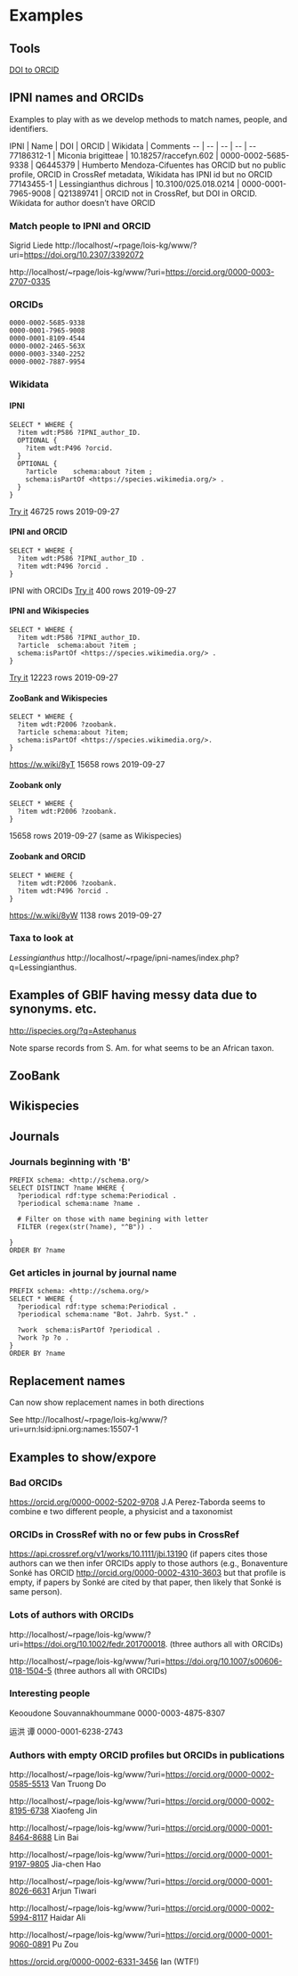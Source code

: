 # Examples

## Tools

[DOI to ORCID](https://enchanting-bongo.glitch.me)

## IPNI names and ORCIDs

Examples to play with as we develop methods to match names, people, and identifiers.

IPNI | Name | DOI | ORCID | Wikidata | Comments
-- | -- | -- | -- |  --
77186312-1 | Miconia brigitteae | 10.18257/raccefyn.602 | 0000-0002-5685-9338 | Q6445379 | Humberto Mendoza-Cifuentes has ORCID but no public profile, ORCID in CrossRef metadata, Wikidata has IPNI id but no ORCID
77143455-1 | 	Lessingianthus dichrous | 10.3100/025.018.0214 | 0000-0001-7965-9008 | Q21389741 | ORCID not in CrossRef, but DOI in ORCID. Wikidata for author doesn’t have ORCID

### Match people to IPNI and ORCID

Sigrid Liede http://localhost/~rpage/lois-kg/www/?uri=https://doi.org/10.2307/3392072

http://localhost/~rpage/lois-kg/www/?uri=https://orcid.org/0000-0003-2707-0335


### ORCIDs

```
0000-0002-5685-9338
0000-0001-7965-9008
0000-0001-8109-4544
0000-0002-2465-563X
0000-0003-3340-2252
0000-0002-7887-9954
```

### Wikidata

#### IPNI

```
SELECT * WHERE {
  ?item wdt:P586 ?IPNI_author_ID.
  OPTIONAL { 
    ?item wdt:P496 ?orcid.
  }
  OPTIONAL { 
    ?article 	schema:about ?item ;
    schema:isPartOf <https://species.wikimedia.org/> .
  }
}
```

[Try it](https://w.wiki/8yL) 46725 rows 2019-09-27

#### IPNI and ORCID

```
SELECT * WHERE {
  ?item wdt:P586 ?IPNI_author_ID .
  ?item wdt:P496 ?orcid .
}
```

IPNI with ORCIDs [Try it](https://w.wiki/8yN) 400 rows 2019-09-27

#### IPNI and Wikispecies

```
SELECT * WHERE {
  ?item wdt:P586 ?IPNI_author_ID.
  ?article 	schema:about ?item ;
  schema:isPartOf <https://species.wikimedia.org/> .
}
```

[Try it](https://w.wiki/8yQ) 12223 rows 2019-09-27


#### ZooBank and Wikispecies

```
SELECT * WHERE {
  ?item wdt:P2006 ?zoobank.
  ?article schema:about ?item;
  schema:isPartOf <https://species.wikimedia.org/>.
}
```

https://w.wiki/8yT 15658 rows 2019-09-27

#### Zoobank only

```
SELECT * WHERE {
  ?item wdt:P2006 ?zoobank.
}
```
15658 rows 2019-09-27 (same as Wikispecies)

#### Zoobank and ORCID

```
SELECT * WHERE {
  ?item wdt:P2006 ?zoobank.
  ?item wdt:P496 ?orcid .
}
```

https://w.wiki/8yW 1138 rows 2019-09-27



### Taxa to look at 

_Lessingianthus_ http://localhost/~rpage/ipni-names/index.php?q=Lessingianthus. 

## Examples of GBIF having messy data due to synonyms. etc.

http://ispecies.org/?q=Astephanus

Note sparse records from S. Am. for what seems to be an African taxon.

## ZooBank


## Wikispecies


## Journals

### Journals beginning with 'B'


```
PREFIX schema: <http://schema.org/>
SELECT DISTINCT ?name WHERE { 
  ?periodical rdf:type schema:Periodical .
  ?periodical schema:name ?name .
  
  # Filter on those with name begining with letter
  FILTER (regex(str(?name), "^B")) .
  
}
ORDER BY ?name
```

### Get articles in journal by journal name

```
PREFIX schema: <http://schema.org/>
SELECT * WHERE { 
  ?periodical rdf:type schema:Periodical .
  ?periodical schema:name "Bot. Jahrb. Syst." .

  ?work  schema:isPartOf ?periodical .  
  ?work ?p ?o .
}
ORDER BY ?name
```

## Replacement names

Can now show replacement names in both directions

See http://localhost/~rpage/lois-kg/www/?uri=urn:lsid:ipni.org:names:15507-1


## Examples to show/expore

### Bad ORCIDs

https://orcid.org/0000-0002-5202-9708 J.A Perez-Taborda seems to combine e two different people, a physicist and a taxonomist

### ORCIDs in CrossRef with no or few pubs in CrossRef

https://api.crossref.org/v1/works/10.1111/jbi.13190 (if papers cites those authors can we then infer ORCIDs apply to those authors (e.g., Bonaventure Sonké has ORCID http://orcid.org/0000-0002-4310-3603 but that profile is empty, if papers by Sonké are cited by that paper, then likely that Sonké is same person).


### Lots of authors with ORCIDs

http://localhost/~rpage/lois-kg/www/?uri=https://doi.org/10.1002/fedr.201700018. (three authors all with ORCIDs)

http://localhost/~rpage/lois-kg/www/?uri=https://doi.org/10.1007/s00606-018-1504-5  (three authors all with ORCIDs)

### Interesting people

Keooudone Souvannakhoummane 0000-0003-4875-8307 

运洪 谭 0000-0001-6238-2743



### Authors with empty ORCID profiles but ORCIDs in publications

http://localhost/~rpage/lois-kg/www/?uri=https://orcid.org/0000-0002-0585-5513 Van Truong Do

http://localhost/~rpage/lois-kg/www/?uri=https://orcid.org/0000-0002-8195-6738 Xiaofeng Jin

http://localhost/~rpage/lois-kg/www/?uri=https://orcid.org/0000-0001-8464-8688 Lin Bai

http://localhost/~rpage/lois-kg/www/?uri=https://orcid.org/0000-0001-9197-9805 Jia-chen Hao

http://localhost/~rpage/lois-kg/www/?uri=https://orcid.org/0000-0001-8026-6631 Arjun Tiwari

http://localhost/~rpage/lois-kg/www/?uri=https://orcid.org/0000-0002-5994-8117 Haidar Ali

http://localhost/~rpage/lois-kg/www/?uri=https://orcid.org/0000-0001-9060-0891 Pu Zou

https://orcid.org/0000-0002-6331-3456 Ian (WTF!)






